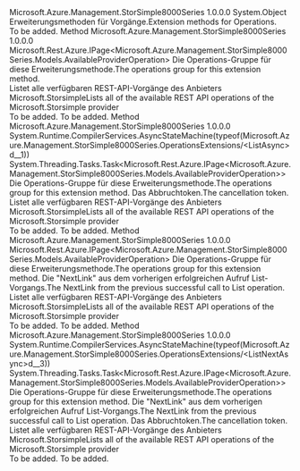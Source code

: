 <Type Name="OperationsExtensions" FullName="Microsoft.Azure.Management.StorSimple8000Series.OperationsExtensions">
  <TypeSignature Language="C#" Value="public static class OperationsExtensions" />
  <TypeSignature Language="ILAsm" Value=".class public auto ansi abstract sealed beforefieldinit OperationsExtensions extends System.Object" />
  <TypeSignature Language="DocId" Value="T:Microsoft.Azure.Management.StorSimple8000Series.OperationsExtensions" />
  <TypeSignature Language="VB.NET" Value="Public Module OperationsExtensions" />
  <TypeSignature Language="F#" Value="type OperationsExtensions = class" />
  <AssemblyInfo>
    <AssemblyName>Microsoft.Azure.Management.StorSimple8000Series</AssemblyName>
    <AssemblyVersion>1.0.0.0</AssemblyVersion>
  </AssemblyInfo>
  <Base>
    <BaseTypeName>System.Object</BaseTypeName>
  </Base>
  <Interfaces />
  <Docs>
    <summary>
            <span data-ttu-id="c2b38-101">Erweiterungsmethoden für Vorgänge.</span><span class="sxs-lookup"><span data-stu-id="c2b38-101">Extension methods for Operations.</span></span>
            </summary>
    <remarks>To be added.</remarks>
  </Docs>
  <Members>
    <Member MemberName="List">
      <MemberSignature Language="C#" Value="public static Microsoft.Rest.Azure.IPage&lt;Microsoft.Azure.Management.StorSimple8000Series.Models.AvailableProviderOperation&gt; List (this Microsoft.Azure.Management.StorSimple8000Series.IOperations operations);" />
      <MemberSignature Language="ILAsm" Value=".method public static hidebysig class Microsoft.Rest.Azure.IPage`1&lt;class Microsoft.Azure.Management.StorSimple8000Series.Models.AvailableProviderOperation&gt; List(class Microsoft.Azure.Management.StorSimple8000Series.IOperations operations) cil managed" />
      <MemberSignature Language="DocId" Value="M:Microsoft.Azure.Management.StorSimple8000Series.OperationsExtensions.List(Microsoft.Azure.Management.StorSimple8000Series.IOperations)" />
      <MemberSignature Language="VB.NET" Value="&lt;Extension()&gt;&#xA;Public Function List (operations As IOperations) As IPage(Of AvailableProviderOperation)" />
      <MemberSignature Language="F#" Value="static member List : Microsoft.Azure.Management.StorSimple8000Series.IOperations -&gt; Microsoft.Rest.Azure.IPage&lt;Microsoft.Azure.Management.StorSimple8000Series.Models.AvailableProviderOperation&gt;" Usage="Microsoft.Azure.Management.StorSimple8000Series.OperationsExtensions.List operations" />
      <MemberType>Method</MemberType>
      <AssemblyInfo>
        <AssemblyName>Microsoft.Azure.Management.StorSimple8000Series</AssemblyName>
        <AssemblyVersion>1.0.0.0</AssemblyVersion>
      </AssemblyInfo>
      <ReturnValue>
        <ReturnType>Microsoft.Rest.Azure.IPage&lt;Microsoft.Azure.Management.StorSimple8000Series.Models.AvailableProviderOperation&gt;</ReturnType>
      </ReturnValue>
      <Parameters>
        <Parameter Name="operations" Type="Microsoft.Azure.Management.StorSimple8000Series.IOperations" RefType="this" />
      </Parameters>
      <Docs>
        <param name="operations">
            <span data-ttu-id="c2b38-102">Die Operations-Gruppe für diese Erweiterungsmethode.</span><span class="sxs-lookup"><span data-stu-id="c2b38-102">The operations group for this extension method.</span></span>
            </param>
        <summary>
            <span data-ttu-id="c2b38-103">Listet alle verfügbaren REST-API-Vorgänge des Anbieters Microsoft.Storsimple</span><span class="sxs-lookup"><span data-stu-id="c2b38-103">Lists all of the available REST API operations of the Microsoft.Storsimple provider</span></span>
            </summary>
        <returns>To be added.</returns>
        <remarks>To be added.</remarks>
      </Docs>
    </Member>
    <Member MemberName="ListAsync">
      <MemberSignature Language="C#" Value="public static System.Threading.Tasks.Task&lt;Microsoft.Rest.Azure.IPage&lt;Microsoft.Azure.Management.StorSimple8000Series.Models.AvailableProviderOperation&gt;&gt; ListAsync (this Microsoft.Azure.Management.StorSimple8000Series.IOperations operations, System.Threading.CancellationToken cancellationToken = null);" />
      <MemberSignature Language="ILAsm" Value=".method public static hidebysig class System.Threading.Tasks.Task`1&lt;class Microsoft.Rest.Azure.IPage`1&lt;class Microsoft.Azure.Management.StorSimple8000Series.Models.AvailableProviderOperation&gt;&gt; ListAsync(class Microsoft.Azure.Management.StorSimple8000Series.IOperations operations, valuetype System.Threading.CancellationToken cancellationToken) cil managed" />
      <MemberSignature Language="DocId" Value="M:Microsoft.Azure.Management.StorSimple8000Series.OperationsExtensions.ListAsync(Microsoft.Azure.Management.StorSimple8000Series.IOperations,System.Threading.CancellationToken)" />
      <MemberSignature Language="F#" Value="static member ListAsync : Microsoft.Azure.Management.StorSimple8000Series.IOperations * System.Threading.CancellationToken -&gt; System.Threading.Tasks.Task&lt;Microsoft.Rest.Azure.IPage&lt;Microsoft.Azure.Management.StorSimple8000Series.Models.AvailableProviderOperation&gt;&gt;" Usage="Microsoft.Azure.Management.StorSimple8000Series.OperationsExtensions.ListAsync (operations, cancellationToken)" />
      <MemberType>Method</MemberType>
      <AssemblyInfo>
        <AssemblyName>Microsoft.Azure.Management.StorSimple8000Series</AssemblyName>
        <AssemblyVersion>1.0.0.0</AssemblyVersion>
      </AssemblyInfo>
      <Attributes>
        <Attribute>
          <AttributeName>System.Runtime.CompilerServices.AsyncStateMachine(typeof(Microsoft.Azure.Management.StorSimple8000Series.OperationsExtensions/&lt;ListAsync&gt;d__1))</AttributeName>
        </Attribute>
      </Attributes>
      <ReturnValue>
        <ReturnType>System.Threading.Tasks.Task&lt;Microsoft.Rest.Azure.IPage&lt;Microsoft.Azure.Management.StorSimple8000Series.Models.AvailableProviderOperation&gt;&gt;</ReturnType>
      </ReturnValue>
      <Parameters>
        <Parameter Name="operations" Type="Microsoft.Azure.Management.StorSimple8000Series.IOperations" RefType="this" />
        <Parameter Name="cancellationToken" Type="System.Threading.CancellationToken" />
      </Parameters>
      <Docs>
        <param name="operations">
            <span data-ttu-id="c2b38-104">Die Operations-Gruppe für diese Erweiterungsmethode.</span><span class="sxs-lookup"><span data-stu-id="c2b38-104">The operations group for this extension method.</span></span>
            </param>
        <param name="cancellationToken">
            <span data-ttu-id="c2b38-105">Das Abbruchtoken.</span><span class="sxs-lookup"><span data-stu-id="c2b38-105">The cancellation token.</span></span>
            </param>
        <summary>
            <span data-ttu-id="c2b38-106">Listet alle verfügbaren REST-API-Vorgänge des Anbieters Microsoft.Storsimple</span><span class="sxs-lookup"><span data-stu-id="c2b38-106">Lists all of the available REST API operations of the Microsoft.Storsimple provider</span></span>
            </summary>
        <returns>To be added.</returns>
        <remarks>To be added.</remarks>
      </Docs>
    </Member>
    <Member MemberName="ListNext">
      <MemberSignature Language="C#" Value="public static Microsoft.Rest.Azure.IPage&lt;Microsoft.Azure.Management.StorSimple8000Series.Models.AvailableProviderOperation&gt; ListNext (this Microsoft.Azure.Management.StorSimple8000Series.IOperations operations, string nextPageLink);" />
      <MemberSignature Language="ILAsm" Value=".method public static hidebysig class Microsoft.Rest.Azure.IPage`1&lt;class Microsoft.Azure.Management.StorSimple8000Series.Models.AvailableProviderOperation&gt; ListNext(class Microsoft.Azure.Management.StorSimple8000Series.IOperations operations, string nextPageLink) cil managed" />
      <MemberSignature Language="DocId" Value="M:Microsoft.Azure.Management.StorSimple8000Series.OperationsExtensions.ListNext(Microsoft.Azure.Management.StorSimple8000Series.IOperations,System.String)" />
      <MemberSignature Language="VB.NET" Value="&lt;Extension()&gt;&#xA;Public Function ListNext (operations As IOperations, nextPageLink As String) As IPage(Of AvailableProviderOperation)" />
      <MemberSignature Language="F#" Value="static member ListNext : Microsoft.Azure.Management.StorSimple8000Series.IOperations * string -&gt; Microsoft.Rest.Azure.IPage&lt;Microsoft.Azure.Management.StorSimple8000Series.Models.AvailableProviderOperation&gt;" Usage="Microsoft.Azure.Management.StorSimple8000Series.OperationsExtensions.ListNext (operations, nextPageLink)" />
      <MemberType>Method</MemberType>
      <AssemblyInfo>
        <AssemblyName>Microsoft.Azure.Management.StorSimple8000Series</AssemblyName>
        <AssemblyVersion>1.0.0.0</AssemblyVersion>
      </AssemblyInfo>
      <ReturnValue>
        <ReturnType>Microsoft.Rest.Azure.IPage&lt;Microsoft.Azure.Management.StorSimple8000Series.Models.AvailableProviderOperation&gt;</ReturnType>
      </ReturnValue>
      <Parameters>
        <Parameter Name="operations" Type="Microsoft.Azure.Management.StorSimple8000Series.IOperations" RefType="this" />
        <Parameter Name="nextPageLink" Type="System.String" />
      </Parameters>
      <Docs>
        <param name="operations">
            <span data-ttu-id="c2b38-107">Die Operations-Gruppe für diese Erweiterungsmethode.</span><span class="sxs-lookup"><span data-stu-id="c2b38-107">The operations group for this extension method.</span></span>
            </param>
        <param name="nextPageLink">
            <span data-ttu-id="c2b38-108">Die "NextLink" aus dem vorherigen erfolgreichen Aufruf List-Vorgangs.</span><span class="sxs-lookup"><span data-stu-id="c2b38-108">The NextLink from the previous successful call to List operation.</span></span>
            </param>
        <summary>
            <span data-ttu-id="c2b38-109">Listet alle verfügbaren REST-API-Vorgänge des Anbieters Microsoft.Storsimple</span><span class="sxs-lookup"><span data-stu-id="c2b38-109">Lists all of the available REST API operations of the Microsoft.Storsimple provider</span></span>
            </summary>
        <returns>To be added.</returns>
        <remarks>To be added.</remarks>
      </Docs>
    </Member>
    <Member MemberName="ListNextAsync">
      <MemberSignature Language="C#" Value="public static System.Threading.Tasks.Task&lt;Microsoft.Rest.Azure.IPage&lt;Microsoft.Azure.Management.StorSimple8000Series.Models.AvailableProviderOperation&gt;&gt; ListNextAsync (this Microsoft.Azure.Management.StorSimple8000Series.IOperations operations, string nextPageLink, System.Threading.CancellationToken cancellationToken = null);" />
      <MemberSignature Language="ILAsm" Value=".method public static hidebysig class System.Threading.Tasks.Task`1&lt;class Microsoft.Rest.Azure.IPage`1&lt;class Microsoft.Azure.Management.StorSimple8000Series.Models.AvailableProviderOperation&gt;&gt; ListNextAsync(class Microsoft.Azure.Management.StorSimple8000Series.IOperations operations, string nextPageLink, valuetype System.Threading.CancellationToken cancellationToken) cil managed" />
      <MemberSignature Language="DocId" Value="M:Microsoft.Azure.Management.StorSimple8000Series.OperationsExtensions.ListNextAsync(Microsoft.Azure.Management.StorSimple8000Series.IOperations,System.String,System.Threading.CancellationToken)" />
      <MemberSignature Language="F#" Value="static member ListNextAsync : Microsoft.Azure.Management.StorSimple8000Series.IOperations * string * System.Threading.CancellationToken -&gt; System.Threading.Tasks.Task&lt;Microsoft.Rest.Azure.IPage&lt;Microsoft.Azure.Management.StorSimple8000Series.Models.AvailableProviderOperation&gt;&gt;" Usage="Microsoft.Azure.Management.StorSimple8000Series.OperationsExtensions.ListNextAsync (operations, nextPageLink, cancellationToken)" />
      <MemberType>Method</MemberType>
      <AssemblyInfo>
        <AssemblyName>Microsoft.Azure.Management.StorSimple8000Series</AssemblyName>
        <AssemblyVersion>1.0.0.0</AssemblyVersion>
      </AssemblyInfo>
      <Attributes>
        <Attribute>
          <AttributeName>System.Runtime.CompilerServices.AsyncStateMachine(typeof(Microsoft.Azure.Management.StorSimple8000Series.OperationsExtensions/&lt;ListNextAsync&gt;d__3))</AttributeName>
        </Attribute>
      </Attributes>
      <ReturnValue>
        <ReturnType>System.Threading.Tasks.Task&lt;Microsoft.Rest.Azure.IPage&lt;Microsoft.Azure.Management.StorSimple8000Series.Models.AvailableProviderOperation&gt;&gt;</ReturnType>
      </ReturnValue>
      <Parameters>
        <Parameter Name="operations" Type="Microsoft.Azure.Management.StorSimple8000Series.IOperations" RefType="this" />
        <Parameter Name="nextPageLink" Type="System.String" />
        <Parameter Name="cancellationToken" Type="System.Threading.CancellationToken" />
      </Parameters>
      <Docs>
        <param name="operations">
            <span data-ttu-id="c2b38-110">Die Operations-Gruppe für diese Erweiterungsmethode.</span><span class="sxs-lookup"><span data-stu-id="c2b38-110">The operations group for this extension method.</span></span>
            </param>
        <param name="nextPageLink">
            <span data-ttu-id="c2b38-111">Die "NextLink" aus dem vorherigen erfolgreichen Aufruf List-Vorgangs.</span><span class="sxs-lookup"><span data-stu-id="c2b38-111">The NextLink from the previous successful call to List operation.</span></span>
            </param>
        <param name="cancellationToken">
            <span data-ttu-id="c2b38-112">Das Abbruchtoken.</span><span class="sxs-lookup"><span data-stu-id="c2b38-112">The cancellation token.</span></span>
            </param>
        <summary>
            <span data-ttu-id="c2b38-113">Listet alle verfügbaren REST-API-Vorgänge des Anbieters Microsoft.Storsimple</span><span class="sxs-lookup"><span data-stu-id="c2b38-113">Lists all of the available REST API operations of the Microsoft.Storsimple provider</span></span>
            </summary>
        <returns>To be added.</returns>
        <remarks>To be added.</remarks>
      </Docs>
    </Member>
  </Members>
</Type>